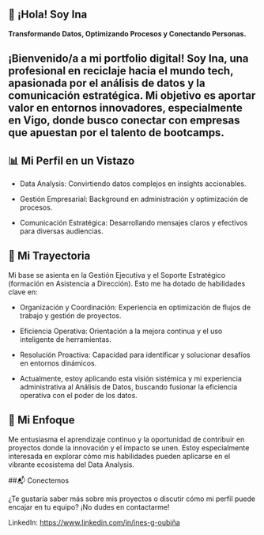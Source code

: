 ## 👋 ¡Hola! Soy Ina

**Transformando Datos, Optimizando Procesos y Conectando Personas.**

## ¡Bienvenido/a a mi portfolio digital! Soy Ina, una profesional en reciclaje hacia el mundo tech, apasionada por el análisis de datos y la comunicación estratégica. Mi objetivo es aportar valor en entornos innovadores, especialmente en Vigo, donde busco conectar con empresas que apuestan por el talento de bootcamps.

## 📊 Mi Perfil en un Vistazo

- Data Analysis: Convirtiendo datos complejos en insights accionables.

- Gestión Empresarial: Background en administración y optimización de procesos.

- Comunicación Estratégica: Desarrollando mensajes claros y efectivos para diversas audiencias.

## 🚀 Mi Trayectoria

Mi base se asienta en la Gestión Ejecutiva y el Soporte Estratégico (formación en Asistencia a Dirección). Esto me ha dotado de habilidades clave en:

- Organización y Coordinación: Experiencia en optimización de flujos de trabajo y gestión de proyectos.

- Eficiencia Operativa: Orientación a la mejora continua y el uso inteligente de herramientas.

- Resolución Proactiva: Capacidad para identificar y solucionar desafíos en entornos dinámicos.

- Actualmente, estoy aplicando esta visión sistémica y mi experiencia administrativa al Análisis de Datos, buscando fusionar la eficiencia operativa con el poder de los datos.

## 🌱 Mi Enfoque

Me entusiasma el aprendizaje continuo y la oportunidad de contribuir en proyectos donde la innovación y el impacto se unen. 
Estoy especialmente interesada en explorar cómo mis habilidades pueden aplicarse en el vibrante ecosistema del Data Analysis.

##📬 Conectemos

¿Te gustaría saber más sobre mis proyectos o discutir cómo mi perfil puede encajar en tu equipo? ¡No dudes en contactarme!

LinkedIn: https://www.linkedin.com/in/ines-g-oubiña
